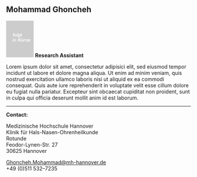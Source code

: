 ## Mohammad Ghoncheh
![Picture Mohammad Ghoncheh](MGH.jpg) **Research Assistant** 

 
Lorem ipsum dolor sit amet, consectetur adipisici elit, sed eiusmod tempor incidunt ut labore et dolore magna aliqua. Ut enim ad minim veniam, quis nostrud exercitation ullamco laboris nisi ut aliquid ex ea commodi consequat. Quis aute iure reprehenderit in voluptate velit esse cillum dolore eu fugiat nulla pariatur. Excepteur sint obcaecat cupiditat non proident, sunt in culpa qui officia deserunt mollit anim id est laborum.
***

 
**Contact:**  

Medizinische Hochschule Hannover  
Klinik für Hals-Nasen-Ohrenheilkunde  
Rotunde  
Feodor-Lynen-Str. 27  
30625 Hannover
 
<Ghoncheh.Mohammad@mh-hannover.de>  
+49 (0)511 532–7235
